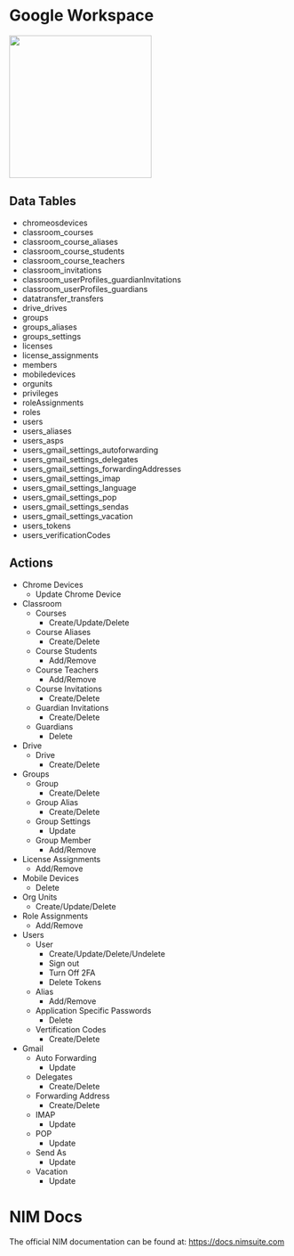 # Google Workspace
<img src="https://github.com/Tools4ever-NIM/NIM-System-REST-Google-Workspace/assets/24281600/c2d03c50-1e52-4770-816c-418cbe7f67e3" width="256px" />



## Data Tables
- chromeosdevices
- classroom_courses
- classroom_course_aliases
- classroom_course_students
- classroom_course_teachers
- classroom_invitations
- classroom_userProfiles_guardianInvitations
- classroom_userProfiles_guardians
- datatransfer_transfers
- drive_drives
- groups
- groups_aliases
- groups_settings
- licenses
- license_assignments
- members
- mobiledevices
- orgunits
- privileges
- roleAssignments
- roles
- users
- users_aliases
- users_asps
- users_gmail_settings_autoforwarding
- users_gmail_settings_delegates
- users_gmail_settings_forwardingAddresses
- users_gmail_settings_imap
- users_gmail_settings_language
- users_gmail_settings_pop
- users_gmail_settings_sendas
- users_gmail_settings_vacation
- users_tokens
- users_verificationCodes


## Actions
* Chrome Devices
    * Update Chrome Device
* Classroom
    * Courses
        * Create/Update/Delete
    * Course Aliases
        * Create/Delete
    * Course Students
        * Add/Remove
    * Course Teachers
        * Add/Remove
    * Course Invitations
        * Create/Delete
    * Guardian Invitations
        * Create/Delete
    * Guardians
        * Delete
* Drive
    * Drive
        * Create/Delete
* Groups
    * Group
        * Create/Delete
    * Group Alias
        * Create/Delete
    * Group Settings
        * Update
    * Group Member
        * Add/Remove
* License Assignments
    * Add/Remove
* Mobile Devices
    * Delete
* Org Units
    * Create/Update/Delete
* Role Assignments
    * Add/Remove
* Users
    * User
        * Create/Update/Delete/Undelete
        * Sign out
        * Turn Off 2FA
        * Delete Tokens
    * Alias
        * Add/Remove
    * Application Specific Passwords
        * Delete
    * Vertification Codes
        * Create/Delete
* Gmail
    * Auto Forwarding
        * Update
    * Delegates
        * Create/Delete
    * Forwarding Address
        * Create/Delete
    * IMAP
        * Update
    * POP
        * Update
    * Send As
        * Update
    * Vacation
        * Update


# NIM Docs
The official NIM documentation can be found at: https://docs.nimsuite.com
